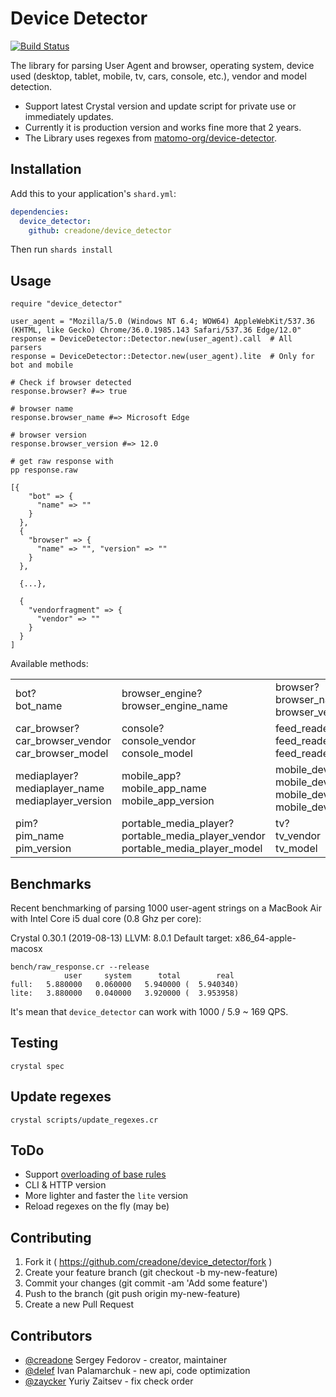 # Device Detector

[![Build Status](https://travis-ci.org/creadone/device_detector.svg?branch=master)](https://travis-ci.org/creadone/device_detector)

The library for parsing User Agent and browser, operating system, device used (desktop, tablet, mobile, tv, cars, console, etc.), vendor and model detection.

* Support latest Crystal version and update script for private use or immediately updates.
* Currently it is production version and works fine more that 2 years.
* The Library uses regexes from [matomo-org/device-detector](https://github.com/matomo-org/device-detector).

## Installation

Add this to your application's `shard.yml`:

```yaml
dependencies:
  device_detector:
    github: creadone/device_detector
```

Then run `shards install`

## Usage

```Crystal
require "device_detector"

user_agent = "Mozilla/5.0 (Windows NT 6.4; WOW64) AppleWebKit/537.36 (KHTML, like Gecko) Chrome/36.0.1985.143 Safari/537.36 Edge/12.0"
response = DeviceDetector::Detector.new(user_agent).call  # All parsers
response = DeviceDetector::Detector.new(user_agent).lite  # Only for bot and mobile

# Check if browser detected
response.browser? #=> true

# browser name
response.browser_name #=> Microsoft Edge

# browser version
response.browser_version #=> 12.0

# get raw response with
pp response.raw

[{
    "bot" => {
      "name" => ""
    }
  },
  {
    "browser" => {
      "name" => "", "version" => ""
    }
  },

  {...},

  {
    "vendorfragment" => {
      "vendor" => ""
    }
  }
]

```

Available methods:

<table>
  <tr>
    <td>bot?<br />bot_name</td>
    <td>browser_engine?<br />browser_engine_name</td>
    <td>browser?<br />browser_name<br />browser_version</td>
    <td>camera?<br />camera_vendor<br />camera_model</td>
  </tr>
  <tr>
    <td>car_browser?<br />car_browser_vendor<br />car_browser_model</td>
    <td>console?<br />console_vendor<br />console_model</td>
    <td>feed_reader?<br />feed_reader_name<br />feed_reader_version</td>
    <td>library?<br />library_name<br />library_version</td>
  </tr>
  <tr>
    <td>mediaplayer?<br />mediaplayer_name<br />mediaplayer_version</td>
    <td>mobile_app?<br />mobile_app_name<br />mobile_app_version</td>
    <td>mobile_device?<br />mobile_device_vendor<br />mobile_device_type<br />mobile_device_model</td>
    <td>os?<br />os_name<br />os_version</td>
  </tr>
  <tr>
    <td>pim?<br />pim_name<br />pim_version</td>
    <td>portable_media_player?<br />portable_media_player_vendor<br />portable_media_player_model</td>
    <td>tv?<br />tv_vendor<br />tv_model</td>
    <td>vendorfragment?<br />vendorfragment_vendor</td>
  </tr>
</table>

## Benchmarks

Recent benchmarking of parsing 1000 user-agent strings on a MacBook Air with Intel Core i5 dual core (0.8 Ghz per core):

Crystal 0.30.1 (2019-08-13)
LLVM: 8.0.1
Default target: x86_64-apple-macosx

```
bench/raw_response.cr --release
            user     system      total        real
full:   5.880000   0.060000   5.940000 (  5.940340)
lite:   3.880000   0.040000   3.920000 (  3.953958)
```

It's mean that `device_detector` can work with 1000 / 5.9 ~ 169 QPS.

## Testing

```
crystal spec
```

## Update regexes

```
crystal scripts/update_regexes.cr
```

## ToDo

* Support [overloading of base rules](https://github.com/matomo-org/device-detector/issues/5962)
* CLI & HTTP version
* More lighter and faster the `lite` version
* Reload regexes on the fly (may be)

## Contributing

1. Fork it ( https://github.com/creadone/device_detector/fork )
2. Create your feature branch (git checkout -b my-new-feature)
3. Commit your changes (git commit -am 'Add some feature')
4. Push to the branch (git push origin my-new-feature)
5. Create a new Pull Request

## Contributors

- [@creadone](https://github.com/creadone) Sergey Fedorov - creator, maintainer
- [@delef](https://github.com/delef) Ivan Palamarchuk - new api, code optimization
- [@zaycker](https://github.com/zaycker) Yuriy Zaitsev - fix check order
